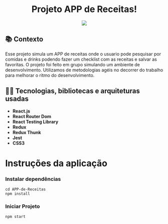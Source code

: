 <h1 align="center"> 
Projeto APP de Receitas!
</h1>

<div align="center"><img src="./app.gif"></div>

## :books: Contexto
Esse projeto simula um APP de receitas onde o usuario pode pesquisar por comidas e drinks podendo fazer um checklist com as receitas e salvar as favoritas. O projeto foi feito em grupo simulando um ambiente de desenvolvimento.
Utilizamos de metodologias agéis no decorrer do trabalho para melhorar o ritmo do desenvolvimento. 

## :man_technologist: Tecnologias, bibliotecas e arquiteturas usadas
  * __React.js__
  * __React Router Dom__
  * __React Testing Library__
  * __Redux__
  * __Redux Thunk__
  * __Jest__
  * __CSS3__

# Instruções da aplicação
### Instalar dependências
```
cd APP-de-Receitas
npm install
```

### Iniciar Projeto
```
npm start
```
<!--
### Rodar Testes
```
npm test
```
-->
<!-- Olá, Tryber!

Esse é apenas um arquivo inicial para o README do seu projeto.

É essencial que você preencha esse documento por conta própria, ok?

Não deixe de usar nossas dicas de escrita de README de projetos, e deixe sua criatividade brilhar!

⚠️ IMPORTANTE: você precisa deixar nítido:
- quais arquivos/pastas foram desenvolvidos por você; 
- quais arquivos/pastas foram desenvolvidos por outra pessoa estudante;
- quais arquivos/pastas foram desenvolvidos pela Trybe.

-->
